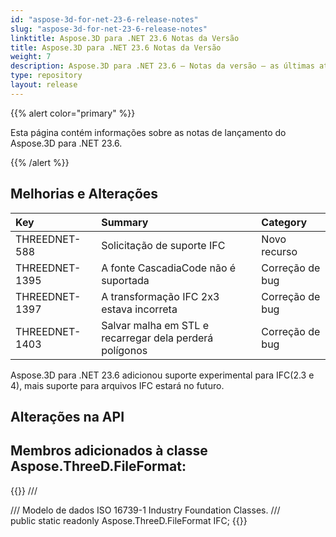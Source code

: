 ```yaml
---
id: "aspose-3d-for-net-23-6-release-notes"
slug: "aspose-3d-for-net-23-6-release-notes"
linktitle: Aspose.3D para .NET 23.6 Notas da Versão
title: Aspose.3D para .NET 23.6 Notas da Versão
weight: 7
description: Aspose.3D para .NET 23.6 – Notas da versão – as últimas atualizações e correções.
type: repository
layout: release
---
```


{{% alert color="primary" %}}

Esta página contém informações sobre as notas de lançamento do Aspose.3D para .NET 23.6.

{{% /alert %}}
## **Melhorias e Alterações**

|**Key**|**Summary**|**Category**|
| :- | :- | :- |
| THREEDNET-588 | Solicitação de suporte IFC | Novo recurso |
| THREEDNET-1395 | A fonte CascadiaCode não é suportada | Correção de bug |
| THREEDNET-1397 | A transformação IFC 2x3 estava incorreta | Correção de bug |
| THREEDNET-1403 | Salvar malha em STL e recarregar dela perderá polígonos | Correção de bug |


Aspose.3D para .NET 23.6 adicionou suporte experimental para IFC(2.3 e 4), mais suporte para arquivos IFC estará no futuro.

## Alterações na API ##

## Membros adicionados à classe **Aspose.ThreeD.FileFormat**:

{{<highlight csharp>}}
        /// <summary>
        /// Modelo de dados ISO 16739-1 Industry Foundation Classes.
        /// </summary>
        public static readonly Aspose.ThreeD.FileFormat IFC;
{{</highlight>}}